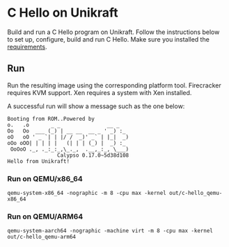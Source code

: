 # C Hello on Unikraft

Build and run a C Hello program on Unikraft.
Follow the instructions below to set up, configure, build and run C Hello.
Make sure you installed the [requirements](../README.md#requirements).

## Run

Run the resulting image using the corresponding platform tool.
Firecracker requires KVM support.
Xen requires a system with Xen installed.

A successful run will show a message such as the one below:

```text
Booting from ROM..Powered by
o.   .o       _ _               __ _
Oo   Oo  ___ (_) | __ __  __ _ ' _) :_
oO   oO ' _ `| | |/ /  _)' _` | |_|  _)
oOo oOO| | | | |   (| | | (_) |  _) :_
 OoOoO ._, ._:_:_,\_._,  .__,_:_, \___)
                Calypso 0.17.0~5d38d108
Hello from Unikraft!
```

### Run on QEMU/x86_64

```console
qemu-system-x86_64 -nographic -m 8 -cpu max -kernel out/c-hello_qemu-x86_64
```

### Run on QEMU/ARM64

```console
qemu-system-aarch64 -nographic -machine virt -m 8 -cpu max -kernel out/c-hello_qemu-arm64
```
